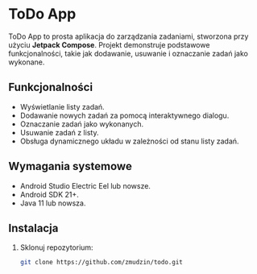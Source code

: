 # ToDo App

ToDo App to prosta aplikacja do zarządzania zadaniami, stworzona przy użyciu **Jetpack Compose**. Projekt demonstruje podstawowe funkcjonalności, takie jak dodawanie, usuwanie i oznaczanie zadań jako wykonane.

## Funkcjonalności

- Wyświetlanie listy zadań.
- Dodawanie nowych zadań za pomocą interaktywnego dialogu.
- Oznaczanie zadań jako wykonanych.
- Usuwanie zadań z listy.
- Obsługa dynamicznego układu w zależności od stanu listy zadań.

## Wymagania systemowe

- Android Studio Electric Eel lub nowsze.
- Android SDK 21+.
- Java 11 lub nowsza.

## Instalacja

1. Sklonuj repozytorium:
   ```bash
   git clone https://github.com/zmudzin/todo.git
